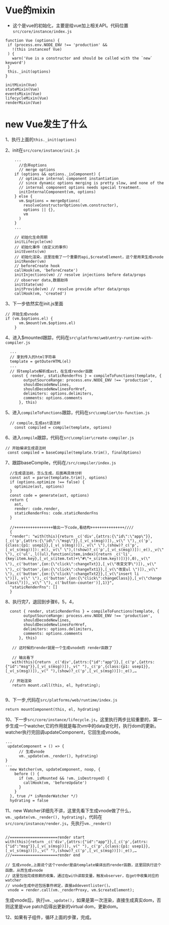 # Vue的mixin
+ 这个是vue的初始化，主要是给vue加上相关API。代码位置`src/core/instance/index.js`
 ```
function Vue (options) {
  if (process.env.NODE_ENV !== 'production' &&
    !(this instanceof Vue)
  ) {
    warn('Vue is a constructor and should be called with the `new` keyword')
  }
  this._init(options)
}

initMixin(Vue)
stateMixin(Vue)
eventsMixin(Vue)
lifecycleMixin(Vue)
renderMixin(Vue)
```

# new Vue发生了什么
  1、执行上面的`this._init(options)`

  2、init在`src/core/instance/init.js`
```
    ...
      //合并options
      // merge options
    if (options && options._isComponent) {
      // optimize internal component instantiation
      // since dynamic options merging is pretty slow, and none of the
      // internal component options needs special treatment.
      initInternalComponent(vm, options)
    } else {
      vm.$options = mergeOptions(
        resolveConstructorOptions(vm.constructor),
        options || {},
        vm
      )
    }
    ...
    
    // 初始化生命周期
    initLifecycle(vm)
    // 初始化事件（自定义的事件）
    initEvents(vm)
    // 初始化渲染，这里挂载了一个重要的api,$createElement，这个是用来生成vnode
    initRender(vm)
    // beforeCreate hook
    callHook(vm, 'beforeCreate')
    initInjections(vm) // resolve injections before data/props
    // observer data,数据劫持
    initState(vm)
    initProvide(vm) // resolve provide after data/props
    callHook(vm, 'created')
```
  3、下一步依然实在init.js里面
```
// 开始生成vnode
if (vm.$options.el) {
      vm.$mount(vm.$options.el)
    }

```
4、进入$mounted跟踪，代码在`src\platforms\web\entry-runtime-with-compiler.js`
```
  ...
  // 拿到传入的html字符串
  template = getOuterHTML(el)
  ...
  // 将template解析成ast，在生成render函数
   const { render, staticRenderFns } = compileToFunctions(template, {
        outputSourceRange: process.env.NODE_ENV !== 'production',
        shouldDecodeNewlines,
        shouldDecodeNewlinesForHref,
        delimiters: options.delimiters,
        comments: options.comments
      }, this)

```
5、进入`compileToFunctions`跟踪，代码在`src\complier\to-function.js`
```
  // compile,生成ast语法树
    const compiled = compile(template, options)
```
6、进入`compile`跟踪，代码在`src\complier\create-compiler.js`
```
// 开始编译生成语法树
 const compiled = baseCompile(template.trim(), finalOptions)
```
7、跟踪baseCompile，代码在`/src/compiler/index.js`
```
  //生成语法树，怎么生成，后面再具体分析
  const ast = parse(template.trim(), options)
  if (options.optimize !== false) {
    optimize(ast, options)
  }
  const code = generate(ast, options)
  return {
    ast,
    render: code.render,
    staticRenderFns: code.staticRenderFns
  }

  //+++++++++++++++++输出一下code,看结构+++++++++++++++////
  {
  "render": "with(this){return _c('div',{attrs:{\"id\":\"app\"}},[_c('p',{attrs:{\"id\":\"msg\"}},[_v(_s(msg))]),_v(\" \"),_c('p',{class:{p1: usep1}},[_v(_s(msg))]),_v(\" \"),(show)?_c('p',[_v(_s(msg))]):_e(),_v(\" \"),(!show)?_c('p',[_v(_s(msg))]):_e(),_v(\" \"),_c('ul',_l((ul),function(item,index){return _c('li',{key:item.key},[_v(_s(item.txt)+\"#\"+_s(item.key))])}),0),_v(\" \"),_c('button',{on:{\"click\":changeTxt}},[_v(\"改变文字\")]),_v(\" \"),_c('button',{on:{\"click\":changeTxt1}},[_v(\"改变ul \")]),_v(\" \"),_c('button',{on:{\"click\":changeTxt2}},[_v(\"insert li \")]),_v(\" \"),_c('button',{on:{\"click\":changeClass}},[_v(\"change class\")]),_v(\" \"),_c('button-counter')],1)}",
  "staticRenderFns": []
  }
```
8、执行完7，退回到步骤6，5，4，
```
  const { render, staticRenderFns } = compileToFunctions(template, {
        outputSourceRange: process.env.NODE_ENV !== 'production',
        shouldDecodeNewlines,
        shouldDecodeNewlinesForHref,
        delimiters: options.delimiters,
        comments: options.comments
      }, this)

   // 这时候的render就是一个生成vnode的 render函数了

   // 输出看下
   with(this){return _c('div',{attrs:{"id":"app"}},[_c('p',{attrs:{"id":"msg"}},[_v(_s(msg))]),_v(" "),_c('p',{class:{p1: usep1}},[_v(_s(msg))]),_v(" "),(show)?_c('p',[_v(_s(msg))]):_e(),…

  // 开始渲染
   return mount.call(this, el, hydrating);
   
```
9、下一步,代码在`src/platforms/web/runtime/index.js`
```
return mountComponent(this, el, hydrating)
```
10、下一步`src/core/instance/lifecycle.js`，这里执行两步比较重要的，第一步生成一个watcher,它的作用就是每次vm中的data变化时，执行dom的更新。watcher执行完回调updateComponent，它回生成vnode。
```
...
 updateComponent = () => {
      // 生成vnode
      vm._update(vm._render(), hydrating)
}
...
  new Watcher(vm, updateComponent, noop, {
    before () {
      if (vm._isMounted && !vm._isDestroyed) {
        callHook(vm, 'beforeUpdate')
      }
    }
  }, true /* isRenderWatcher */)
  hydrating = false
```
11、new Watcher详细先不讲，这里先看下生成vnode做了什么，`vm._update(vm._render(), hydrating)`，代码在`src/core/instance/render.js`，先执行`vm._render()`
```

//=====================render start
with(this){return _c('div',{attrs:{"id":"app"}},[_c('p',{attrs:{"id":"msg"}},[_v(_s(msg))]),_v(" "),_c('p',{class:{p1: usep1}},[_v(_s(msg))]),_v(" "),(show)?_c('p',[_v(_s(msg))]):_e(),…
///====================render end

// 生成vnode,上面说个这个render是由template编译出的render函数，这里回执行这个函数，从而生成vnode
// 这里包括完成依赖的收集，通过在with读取变量，触发observer，在get中收集对应的watcher
// vnode生成中还包括事件绑定，直接addeventlister()。
 vnode = render.call(vm._renderProxy, vm.$createElement);

```
生成vnode后，执行`vm._update()`，如果是第一次渲染，直接生成真实dom，否则这里是vue patch后得出更新的virtual dom，更新dom。

12、如果有子组件，循环上面的步骤，完成。